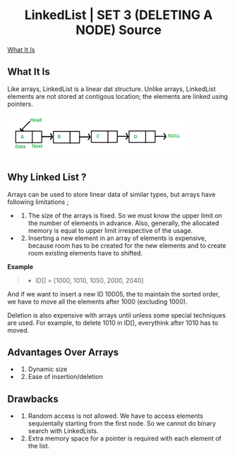 <h1 align="center">LinkedList | SET 3 (DELETING A NODE) Source</h1>

[What It Is](#what-it-is)

## What It Is

Like arrays, LinkedList is a linear dat structure. Unlike arrays, LinkedList elements are not stored at contigous location; the elements are linked using pointers.

![Preview Thumbnail](https://raw.githubusercontent.com/Dentrax/Data-Structures-with-Go/master/linked-list-1-introduction/resources/linked-list.png)

Why Linked List ?
--------------------------

Arrays can be used to store linear data of similar types, but arrays have following limitations ;

* 1) The size of the arrays is fixed. So we must know the upper limit on the number of elements in advance. Also, generally, the allocated memory is equal to upper limit irrespective of the usage.

* 2) Inserting a new element in an array of elements is expensive, because room has to be created for the new elements and to create room existing elements have to shifted.

**Example**

> * ID[] = [1000, 1010, 1050, 2000, 2040]

And if we want to insert a new ID 10005, the to maintain the sorted order, we have to move all the elements after 1000 (excluding 1000).

Deletion is also expensive with arrays until unless some special techniques are used. For example, to delete 1010 in ID[], everythink after 1010 has to moved.

Advantages Over Arrays
--------------------------

* 1) Dynamic size

* 2) Ease of insertion/deletion

Drawbacks
--------------------------

* 1) Random access is not allowed. We have to access elements sequientally starting from the first node. So we cannot do binary search with LinkedLists.

* 2) Extra memory space for a pointer is required with each element of the list.